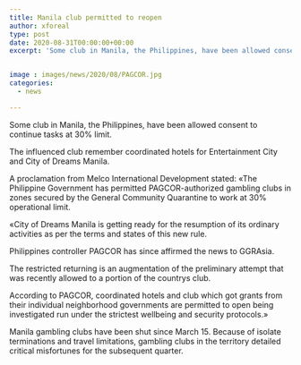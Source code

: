 ```yaml
---
title: Manila club permitted to reopen
author: xforeal 
type: post
date: 2020-08-31T00:00:00+00:00
excerpt: 'Some club in Manila, the Philippines, have been allowed consent to continue tasks at 30&amp;percnt; capacity '


image : images/news/2020/08/PAGCOR.jpg
categories:
  - news

---
```

Some club in Manila, the Philippines, have been allowed consent to continue tasks at 30&percnt; limit. 

The influenced club remember coordinated hotels for Entertainment City and City of Dreams Manila. 

A proclamation from Melco International Development stated: &#171;The Philippine Government has permitted PAGCOR-authorized gambling clubs in zones secured by the General Community Quarantine to work at 30&percnt; operational limit. 

&#171;City of Dreams Manila is getting ready for the resumption of its ordinary activities as per the terms and states of this new rule. 

Philippines controller PAGCOR has since affirmed the news to GGRAsia. 

The restricted returning is an augmentation of the preliminary attempt that was recently allowed to a portion of the countrys club. 

According to PAGCOR, coordinated hotels and club which got grants from their individual neighborhood governments are permitted to open being investigated run under the strictest wellbeing and security protocols.&#187; 

Manila gambling clubs have been shut since March 15. Because of isolate terminations and travel limitations, gambling clubs in the territory detailed critical misfortunes for the subsequent quarter.